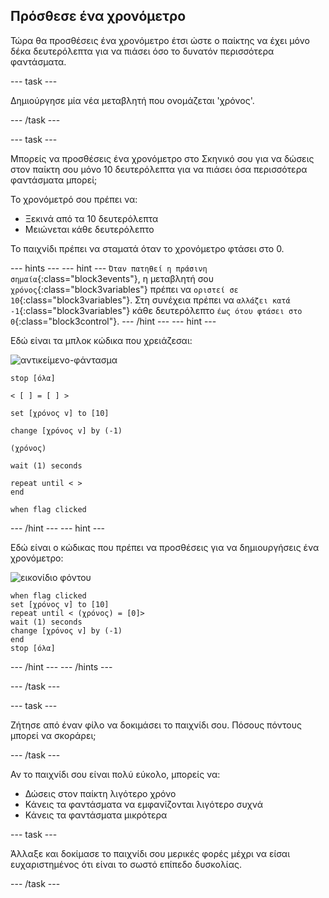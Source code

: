 ## Πρόσθεσε ένα χρονόμετρο

Τώρα θα προσθέσεις ένα χρονόμετρο έτσι ώστε ο παίκτης να έχει μόνο δέκα δευτερόλεπτα για να πιάσει όσο το δυνατόν περισσότερα φαντάσματα.

--- task ---

Δημιούργησε μία νέα μεταβλητή που ονομάζεται 'χρόνος'.

--- /task ---

--- task ---

Μπορείς να προσθέσεις ένα χρονόμετρο στο Σκηνικό σου για να δώσεις στον παίκτη σου μόνο 10 δευτερόλεπτα για να πιάσει όσα περισσότερα φαντάσματα μπορεί;

Το χρονόμετρό σου πρέπει να:

+ Ξεκινά από τα 10 δευτερόλεπτα
+ Μειώνεται κάθε δευτερόλεπτο

Το παιχνίδι πρέπει να σταματά όταν το χρονόμετρο φτάσει στο 0.

--- hints ---
 --- hint --- `Όταν πατηθεί η πράσινη σημαία`{:class="block3events"}, η μεταβλητή σου `χρόνος`{:class="block3variables"} πρέπει να `οριστεί σε 10`{:class="block3variables"}. Στη συνέχεια πρέπει να `αλλάζει κατά -1`{:class="block3variables"} κάθε δευτερόλεπτο `έως ότου φτάσει στο 0`{:class="block3control"}.
--- /hint ---
 --- hint --- 
 
 Εδώ είναι τα μπλοκ κώδικα που χρειάζεσαι:
 
 ![αντικείμενο-φάντασμα](images/ghost-backdrop.png)

```blocks3
stop [όλα]

< [ ] = [ ] >

set [χρόνος v] to [10]

change [χρόνος v] by (-1)

(χρόνος)

wait (1) seconds

repeat until < >
end

when flag clicked

```

--- /hint --- --- hint --- 

Εδώ είναι ο κώδικας που πρέπει να προσθέσεις για να δημιουργήσεις ένα χρονόμετρο:

![εικονίδιο φόντου](images/ghost-backdrop.png)

```blocks3
when flag clicked
set [χρόνος v] to [10]
repeat until < (χρόνος) = [0]> 
wait (1) seconds
change [χρόνος v] by (-1)
end
stop [όλα]
```

--- /hint --- --- /hints ---

--- /task ---

--- task ---

Ζήτησε από έναν φίλο να δοκιμάσει το παιχνίδι σου. Πόσους πόντους μπορεί να σκοράρει;

--- /task ---

Αν το παιχνίδι σου είναι πολύ εύκολο, μπορείς να:

+ Δώσεις στον παίκτη λιγότερο χρόνο
+ Κάνεις τα φαντάσματα να εμφανίζονται λιγότερο συχνά
+ Κάνεις τα φαντάσματα μικρότερα

--- task ---

Άλλαξε και δοκίμασε το παιχνίδι σου μερικές φορές μέχρι να είσαι ευχαριστημένος ότι είναι το σωστό επίπεδο δυσκολίας.

--- /task ---